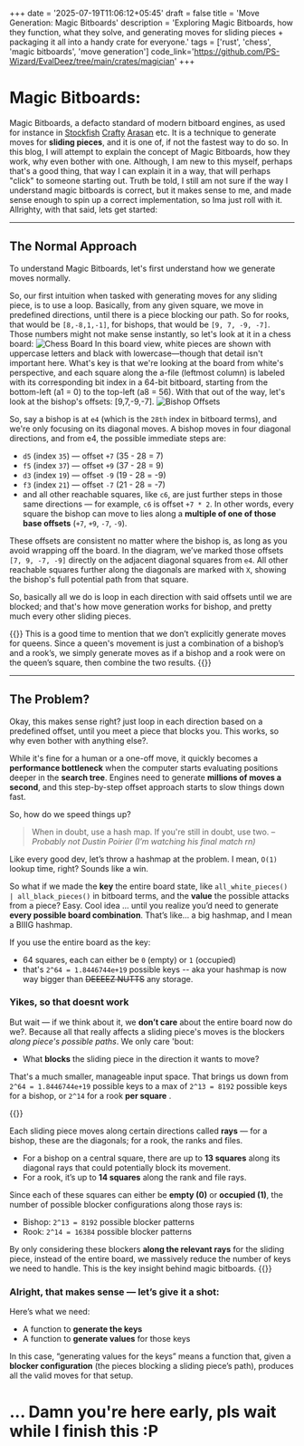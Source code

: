 +++
date = '2025-07-19T11:06:12+05:45'
draft = false
title = 'Move Generation: Magic Bitboards'
description = 'Exploring Magic Bitboards, how they function, what they solve, and generating moves for sliding pieces + packaging it all into a handy crate for everyone.'
tags = ['rust', 'chess', 'magic bitboards', 'move generation']
code_link='https://github.com/PS-Wizard/EvalDeez/tree/main/crates/magician'
+++

# Magic Bitboards:
Magic Bitboards, a defacto standard of modern bitboard engines, as used for instance in [Stockfish](https://www.chessprogramming.org/Stockfish) [Crafty](https://www.chessprogramming.org/Crafty) [Arasan](https://www.chessprogramming.org/Arasan) etc. It is a technique to generate moves for **sliding pieces**, and it is one of, if not the fastest way to do so. In this blog, I will attempt to explain the concept of Magic Bitboards, how they work, why even bother with one. Although, I am new to this myself, perhaps that's a good thing, that way I can explain it in a way, that will perhaps "click" to someone starting out. Truth be told, I still am not sure if the way I understand magic bitboards is correct, but it makes sense to me, and made sense enough to spin up a correct implementation, so Ima just roll with it. Allrighty, with that said, lets get started:

---

## The Normal Approach
To understand Magic Bitboards, let's first understand how we generate moves normally.

So, our first intuition when tasked with generating moves for any sliding piece, is to use a loop. Basically, from any given square, we move in predefined directions, until there is a piece blocking our path. So for rooks, that would be `[8,-8,1,-1]`, for bishops, that would be `[9, 7, -9, -7]`. Those numbers might not make sense instantly, so let's look at it in a chess board:
![Chess Board](/images/chess_engine/chess_board.png)
In this board view, white pieces are shown with uppercase letters and black with lowercase—though that detail isn't important here. What's key is that we're looking at the board from white's perspective, and each square along the a-file (leftmost column) is labeled with its corresponding bit index in a 64-bit bitboard, starting from the bottom-left (a1 = 0) to the top-left (a8 = 56). With that out of the way, let's look at the bishop's offsets: [9,7,-9,-7]. 
![Bishop Offsets](/images/chess_engine/bishop_offests.png)

So, say a bishop is at `e4` (which is the `28th` index in bitboard terms), and we're only focusing on its diagonal moves.
A bishop moves in four diagonal directions, and from e4, the possible immediate steps are:

- `d5` (index `35`) — offset `+7` (35 - 28 = 7)
- `f5` (index `37`) — offset `+9` (37 - 28 = 9)
- `d3` (index `19`) — offset `-9` (19 - 28 = -9)
- `f3` (index `21`) — offset `-7` (21 - 28 = -7)
- and all other reachable squares, like `c6`, are just further steps in those same directions — for example, `c6` is offset `+7 * 2`. In other words, every square the bishop can move to lies along a **multiple of one of those base offsets** (`+7`, `+9`, `-7`, `-9`).

These offsets are consistent no matter where the bishop is, as long as you avoid wrapping off the board. In the diagram, we’ve marked those offsets `[7, 9, -7, -9]` directly on the adjacent diagonal squares from `e4`. All other reachable squares further along the diagonals are marked with `X`, showing the bishop's full potential path from that square. 

So, basically all we do is loop in each direction with said offsets until we are blocked; and that's how move generation works for bishop, and pretty much every other sliding pieces.

{{<note title="Note About Queens">}}
This is a good time to mention that we don’t explicitly generate moves for queens. Since a queen's movement is just a combination of a bishop’s and a rook’s, we simply generate moves as if a bishop and a rook were on the queen’s square, then combine the two results.
{{</note>}}

---

## The Problem?
Okay, this makes sense right? just loop in each direction based on a predefined offset, until you meet a piece that blocks you. This works, so why even bother with anything else?.

While it's fine for a human or a one-off move, it quickly becomes a **performance bottleneck** when the computer starts evaluating positions deeper in the **search tree**. Engines need to generate **millions of moves a second**, and this step-by-step offset approach starts to slow things down fast.

So, how do we speed things up?

>  When in doubt, use a hash map. If you're still in doubt, use two. 
> – *Probably not Dustin Poirier (I’m watching his final match rn)*

Like every good dev, let’s throw a hashmap at the problem. I mean, `O(1)` lookup time, right? Sounds like a win.

So what if we made the **key** the entire board state, like `all_white_pieces() | all_black_pieces()` in bitboard terms, and the **value** the possible attacks from a piece? Easy. Cool idea ... until you realize you’d need to generate **every possible board combination**. That’s like... a big hashmap, and I mean a BIIIG hashmap. 

If you use the entire board as the key:
- 64 squares, each can either be `0` (empty) or `1` (occupied)
- that's `2^64 = 1.8446744e+19` possible keys -- aka your hashmap is now way bigger than ~~DEEEEZ NUTTS~~ any storage.

### Yikes, so that doesnt work

But wait — if we think about it, we **don’t care** about the entire board now do we?. Because all that really affects a sliding piece's moves is the blockers *along piece's possible paths*. We only care 'bout:

- What **blocks** the sliding piece in the direction it wants to move?

That's a much smaller, manageable input space. That brings us down from `2^64 = 1.8446744e+19` possible keys to a max of `2^13 = 8192` possible keys for a bishop, or `2^14` for a rook **per square** . 

{{<accordion title="If you are confused about where the `2^13` and `2^14` came from">}}

Each sliding piece moves along certain directions called **rays** — for a bishop, these are the diagonals; for a rook, the ranks and files.

- For a bishop on a central square, there are up to **13 squares** along its diagonal rays that could potentially block its movement.
- For a rook, it’s up to **14 squares** along the rank and file rays.

Since each of these squares can either be **empty (0)** or **occupied (1)**, the number of possible blocker configurations along those rays is:

* Bishop: `2^13 = 8192` possible blocker patterns
* Rook: `2^14 = 16384` possible blocker patterns

By only considering these blockers **along the relevant rays** for the sliding piece, instead of the entire board, we massively reduce the number of keys we need to handle. This is the key insight behind magic bitboards.
{{</accordion>}}

### Alright, that makes sense — let’s give it a shot:

Here’s what we need:

* A function to **generate the keys**
* A function to **generate values** for those keys

In this case, “generating values for the keys” means a function that, given a **blocker configuration** (the pieces blocking a sliding piece’s path), produces all the valid moves for that setup.


# ... Damn you're here early, pls wait while I finish this :P
